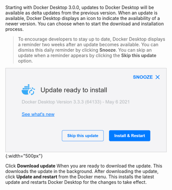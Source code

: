 <!-- This text will be included in the Mac and Windows Install topic -->

Starting with Docker Desktop 3.0.0, updates to Docker Desktop will be available as delta updates from the previous version. When an update is available, Docker Desktop displays an icon to indicate the availability of a newer version. You can choose when to start the download and installation process.

> To encourage developers to stay up to date, Docker Desktop displays a reminder two weeks after an update becomes available. You can dismiss this daily reminder by clicking **Snooze**. You can skip an update when a reminder appears by clicking the **Skip this update** option.

![Snooze update](/desktop/mac/images/snooze-update.png){:width="500px"}

Click **Download update** When you are ready to download the update. This downloads the update in the background. After downloading the update, click **Update and restart** from the Docker menu. This installs the latest update and restarts Docker Desktop for the changes to take effect.
